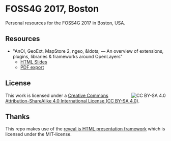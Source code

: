 # FOSS4G 2017, Boston

Personal resources for the FOSS4G 2017 in Boston, USA.

## Resources
  * "AnOl, GeoExt, MapStore 2, ngeo, &ldots; &mdash; An overview of extensions, plugins, libraries &amp; frameworks around OpenLayers"
    * [HTML Slides](https://rawgit.com/marcjansen/foss4g-2017/master/index.html)
    * [PDF export](https://rawgit.com/marcjansen/foss4g-2017/master/slides.pdf)

## License

<img src="https://i.creativecommons.org/l/by-sa/4.0/88x31.png" alt="CC BY-SA 4.0" style="float: right"/>

This work is licensed under a [Creative Commons Attribution-ShareAlike 4.0 International License (CC BY-SA 4.0)](https://creativecommons.org/licenses/by-sa/4.0/).

<span style="clear: both;"></span>


## Thanks

This repo makes use of the [reveal.js HTML presentation framework](http://lab.hakim.se/reveal-js/) which is licensed under the MIT-license.
